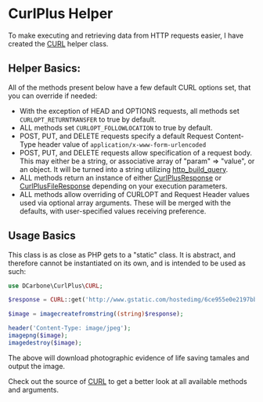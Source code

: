 # CurlPlus Helper

To make executing and retrieving data from HTTP requests easier, I have created the [CURL](../src/CURL.php) helper
class.

## Helper Basics:

All of the methods present below have a few default CURL options set, that you can override if needed:

- With the exception of HEAD and OPTIONS requests, all methods set ` CURLOPT_RETURNTRANSFER ` to true by default.
- ALL methods set ` CURLOPT_FOLLOWLOCATION ` to true by default.
- POST, PUT, and DELETE requests specify a default Request Content-Type header value of 
` application/x-www-form-urlencoded `
- POST, PUT, and DELETE requests allow specification of a request body.  This may either be a string,
or associative array of "param" => "value", or an object.  It will be turned into a string utilizing
[http_build_query](http://php.net/manual/en/function.http-build-query.php).
- ALL methods return an instance of either [CurlPlusResponse](../src/Response/CurlPlusResponse.php') or
[CurlPlusFileResponse](../src/Response/CurlPlusFileResponse.php) depending on your execution parameters.
- ALL methods allow overriding of CURLOPT and Request Header values used via optional array arguments.
These will be merged with the defaults, with user-specified values receiving preference.

## Usage Basics

This class is as close as PHP gets to a "static" class.  It is abstract, and therefore cannot be
instantiated on its own, and is intended to be used as such:

```php
use DCarbone\CurlPlus\CURL;

$response = CURL::get('http://www.gstatic.com/hostedimg/6ce955e0e2197bb6_large');

$image = imagecreatefromstring((string)$response);

header('Content-Type: image/jpeg');
imagepng($image);
imagedestroy($image);
```

The above will download photographic evidence of life saving tamales and output the image.

Check out the source of [CURL](../src/CURL.php) to get a better look at all available methods and arguments.

